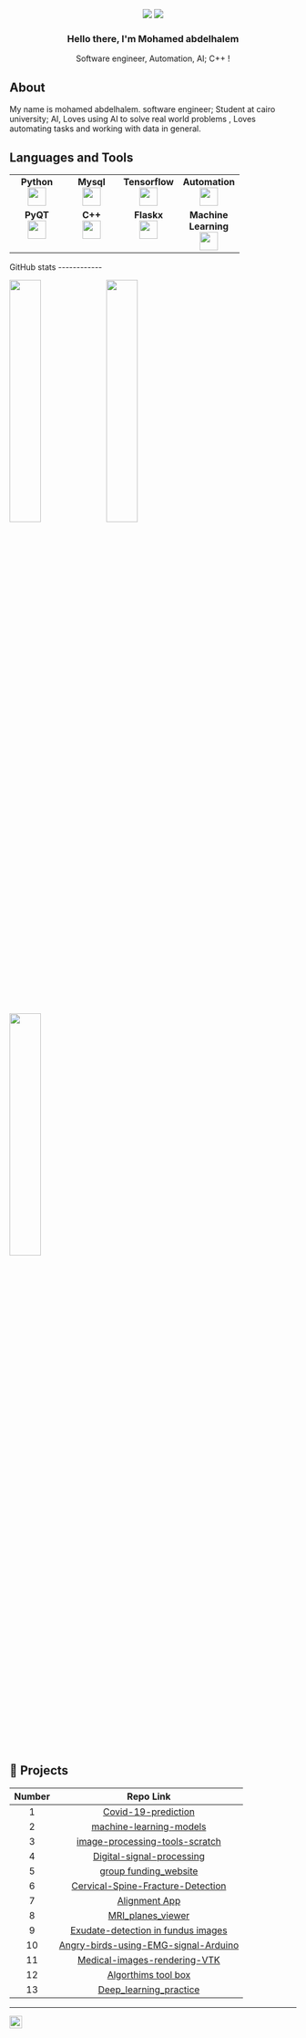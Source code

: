 
<div align="center">

  [![](https://komarev.com/ghpvc/?username=mohamed-halemo&color=blue&label=Profile%20Views)](https://github.com/mohamed-halemo/mohamed-halemo)
  [![](https://img.shields.io/github/followers/mohamed-halemo?label=GitHub%20Followers)](https://github.com/mohamed-halemo)
  
  ### Hello there, I'm Mohamed abdelhalem 

  
  Software engineer, Automation, AI; C++ !

</div>



About
-----
My name is mohamed abdelhalem. software engineer; Student at cairo university; AI, Loves using AI to solve real world problems , Loves automating tasks and working with data in general.

Languages and Tools
-------------------
<table width="320px">
    <tbody>
        <tr valign="top">
            <td width="80px" align="center">
              <span><strong>Python</strong></span><br>
              <img height="32px" src="https://cdn.jsdelivr.net/gh/devicons/devicon/icons/python/python-original.svg">
            </td>
            <td width="80px" align="center">
              <span><strong>Mysql</strong></span><br>
              <img height="32" src="https://www.freepnglogos.com/uploads/logo-mysql-png/logo-mysql-mysql-logo-png-images-are-download-crazypng-21.png">
            </td>
            <td width="80px" align="center">
              <span><strong>Tensorflow</strong></span><br>
              <img height="32" src="https://upload.wikimedia.org/wikipedia/commons/thumb/a/ab/TensorFlow_logo.svg/1200px-TensorFlow_logo.svg.png">
            </td>
            <td width="80px" align="center">
              <span><strong>Automation</strong></span><br>
              <img height="32px" src="https://img.freepik.com/premium-vector/dark-blue-yellow-robotic-arm-automation-technology-logo-design-template_626654-302.jpg?w=2000">
            </td>
        </tr>
        <tr valign="top">
            <td width="80px" align="center">
              <span><strong>PyQT</strong></span><br>
              <img height="32px" src="https://2.bp.blogspot.com/-JnDJMI0s2n4/Wnyd4XnXLoI/AAAAAAAALY4/KYujvB5oO0gU-6uoMeAbcK9zmigQsDa3wCLcBGAs/s1600/pqtPython.jpg">
            </td>
            <td width="80px" align="center">
              <span><strong>C++</strong></span><br>
              <img height="32px" src="https://encrypted-tbn0.gstatic.com/images?q=tbn:ANd9GcSsTB0aWQUIXpAwP_4iTOqMKzkKBcSPUfsw0Q&usqp=CAU">
            </td>
            <td width="80px" align="center">
              <span><strong>Flaskx</strong></span><br>
              <img height="32px" src="https://upload.wikimedia.org/wikipedia/commons/thumb/3/3c/Flask_logo.svg/1200px-Flask_logo.svg.png">
            </td>
            <td width="80px" align="center">
              <span><strong>Machine Learning</strong></span><br>
              <img height="32px" src="https://i.pinimg.com/originals/e8/54/44/e8544455f56ab1d668521bead398f84a.png">
            </td>
        </tr>
    </tbody>
          
     
</table>
GitHub stats
------------
<p align="left">
    <img width="33%" src="https://github-readme-stats.vercel.app/api?username=mohamed-halemo&show_icons=true&theme=onedark&hide_border=true" />
    <img width="33%" src="https://github-readme-stats.vercel.app/api/top-langs/?username=mohamed-halemo&theme=onedark&layout=compact" />
    <img width="33%" src="https://github-readme-streak-stats.herokuapp.com/?user=mohamed-halemo&theme=onedark&hide_border=true" />
</p>

🫠 Projects
--------
| Number | Repo Link  |
| :-----: | :-: |
| 1 | [Covid-19-prediction](https://github.com/mohamed-halemo/Covid_19_Prediction_ML) |
| 2 | [machine-learning-models](https://github.com/mohamed-halemo/Machine-learning-models) |
| 3 | [image-processing-tools-scratch](https://github.com/mohamed-halemo/Image-processing-Tools-from-scratch) |
| 4 | [Digital-signal-processing](https://github.com/mohamed-halemo/DSP-Projects) |
| 5 | [group funding_website](https://github.com/mohamed-halemo/GroupFundingWebSiteProject) |
| 6 | [Cervical-Spine-Fracture-Detection](https://github.com/mohamed-halemo/Cervical-Spine-Fracture-Detection) |
| 7 | [Alignment App](https://github.com/mohamed-halemo/Alignment_app) |
| 8 | [MRI_planes_viewer](https://github.com/mohamed-halemo/MRI-planes-viewer) |
| 9 | [Exudate-detection in fundus images](https://github.com/mohamed-halemo/Exudate-based-detection-in-fundus-images) |
| 10 | [Angry-birds-using-EMG-signal-Arduino](https://github.com/mohamed-halemo/Angry-birds-using-EMG-signal-Arduino-) |
| 11 | [Medical-images-rendering-VTK](https://github.com/mohamed-halemo/Medical-images-rendering-VTK) |
| 12 | [Algorthims tool box](https://github.com/mohamed-halemo/Algorthims_Tool_Box) |
| 13 | [Deep_learning_practice](https://github.com/mohamed-halemo/Deep_Learning_Practice) |

-----------------------------------------------------
[<img align="left" width="22px" src="https://cdn.jsdelivr.net/npm/simple-icons@v3/icons/linkedin.svg" />][linkedin]

</br>


[linkedin]: https://www.linkedin.com/in/mohamed-abdelhalem-eng/


<!--
**mohamed-halemo/mohamed-halemo** is a ✨ _special_ ✨ repository because its `README.md` (this file) appears on your GitHub profile.

Here are some ideas to get you started:

- 🔭 I’m currently working on ...
- 🌱 I’m currently learning ...
- 👯 I’m looking to collaborate on ...
- 🤔 I’m looking for help with ...
- 💬 Ask me about ...
- 📫 How to reach me: ...
- 😄 Pronouns: ...
- ⚡ Fun fact: ...
-->
